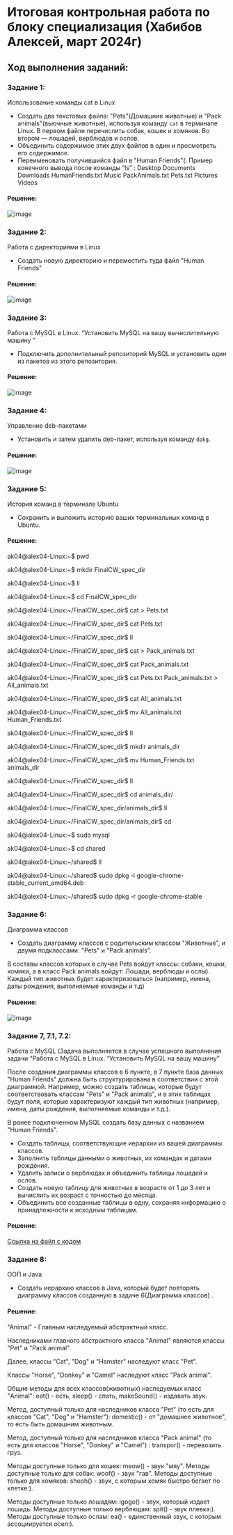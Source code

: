 # Итоговая контрольная работа по блоку специализация (Хабибов Алексей, март 2024г)

## Ход выполнения заданий:

### Задание 1:

Использование команды cat в Linux
   - Создать два текстовых файла: "Pets"(Домашние животные) и "Pack animals"(вьючные животные), используя команду `cat` в терминале Linux. В первом файле перечислить собак, кошек и хомяков. Во втором — лошадей, верблюдов и ослов.
   - Объединить содержимое этих двух файлов в один и просмотреть его содержимое.
   - Переименовать получившийся файл в "Human Friends"(.
Пример конечного вывода после команды “ls” :
Desktop Documents Downloads  HumanFriends.txt  Music  PackAnimals.txt  Pets.txt  Pictures  Videos

#### Решение:
![image](Задание%201.png)

### Задание 2:

Работа с директориями в Linux
   - Создать новую директорию и переместить туда файл "Human Friends"

#### Решение:
![image](Задание%202.png)

### Задание 3:

Работа с MySQL в Linux. “Установить MySQL на вашу вычислительную машину ”
   - Подключить дополнительный репозиторий MySQL и установить один из пакетов из этого репозитория.

#### Решение:
![image](Задание%203.png)

### Задание 4:

Управление deb-пакетами
   - Установить и затем удалить deb-пакет, используя команду `dpkg`.

#### Решение:
![image](Задание%204.png)

### Задание 5:

История команд в терминале Ubuntu
   - Сохранить и выложить историю ваших терминальных команд в Ubuntu.

#### Решение:

ak04@alex04-Linux:~$ pwd

ak04@alex04-Linux:~$ mkdir FinalCW_spec_dir

ak04@alex04-Linux:~$ ll

ak04@alex04-Linux:~$ cd FinalCW_spec_dir

ak04@alex04-Linux:~/FinalCW_spec_dir$ cat > Pets.txt

ak04@alex04-Linux:~/FinalCW_spec_dir$ cat Pets.txt 

ak04@alex04-Linux:~/FinalCW_spec_dir$ ll

ak04@alex04-Linux:~/FinalCW_spec_dir$ cat > Pack_animals.txt

ak04@alex04-Linux:~/FinalCW_spec_dir$ cat Pack_animals.txt

ak04@alex04-Linux:~/FinalCW_spec_dir$ cat Pets.txt Pack_animals.txt > All_animals.txt

ak04@alex04-Linux:~/FinalCW_spec_dir$ cat All_animals.txt 

ak04@alex04-Linux:~/FinalCW_spec_dir$ mv All_animals.txt Human_Friends.txt

ak04@alex04-Linux:~/FinalCW_spec_dir$ ll

ak04@alex04-Linux:~/FinalCW_spec_dir$ mkdir animals_dir

ak04@alex04-Linux:~/FinalCW_spec_dir$ mv Human_Friends.txt animals_dir

ak04@alex04-Linux:~/FinalCW_spec_dir$ ll

ak04@alex04-Linux:~/FinalCW_spec_dir$ cd animals_dir/

ak04@alex04-Linux:~/FinalCW_spec_dir/animals_dir$ ll

ak04@alex04-Linux:~/FinalCW_spec_dir/animals_dir$ cd

ak04@alex04-Linux:~$ sudo mysql

ak04@alex04-Linux:~$ cd shared

ak04@alex04-Linux:~/shared$ ll

ak04@alex04-Linux:~/shared$ sudo dpkg -i google-chrome-stable_current_amd64.deb

ak04@alex04-Linux:~/shared$ sudo dpkg -r google-chrome-stable 

### Задание 6:

Диаграмма классов
- Создать диаграмму классов с родительским классом "Животные", и двумя подклассами: "Pets" и "Pack animals".

В составы классов которых в случае Pets войдут классы: собаки, кошки, хомяки, а в класс Pack animals войдут: Лошади, верблюды и ослы).
Каждый тип животных будет характеризоваться (например, имена, даты рождения, выполняемые команды и т.д)

#### Решение: 
![image](Задание%20.png)

### Задание 7, 7.1, 7.2:

Работа с MySQL (Задача выполняется в случае успешного выполнения задачи “Работа с MySQL в Linux. “Установить MySQL на вашу машину”

После создания диаграммы классов в 6 пункте, в 7 пункте база данных "Human Friends" должна быть структурирована в соответствии с этой диаграммой. Например, можно создать таблицы, которые будут соответствовать классам "Pets" и "Pack animals", и в этих таблицах будут поля, которые характеризуют каждый тип животных (например, имена, даты рождения, выполняемые команды и т.д.). 

В ранее подключенном MySQL создать базу данных с названием "Human Friends".
- Создать таблицы, соответствующие иерархии из вашей диаграммы классов.
- Заполнить таблицы данными о животных, их командах и датами рождения.
- Удалить записи о верблюдах и объединить таблицы лошадей и ослов.
- Создать новую таблицу для животных в возрасте от 1 до 3 лет и вычислить их возраст с точностью до месяца.
- Объединить все созданные таблицы в одну, сохраняя информацию о принадлежности к исходным таблицам.

#### Решение: 

[Ссылка на файл с кодом](human_friends.sql)

### Задание 8:

ООП и Java
   - Создать иерархию классов в Java, который будет повторять диаграмму классов созданную в задаче 6(Диаграмма классов) .

#### Решение: 

"Animal" - Главным наследуемый абстрактный класс. 

Наследниками главного абстрактного класса "Animal" являются классы "Pet" и "Pack animal".

Далее, классы "Cat", "Dog" и "Hamster" наследуют класс "Pet". 

Классы "Horse", "Donkey" и "Camel" наследуют класс "Pack animal".

Общие методы для всех классов(животных) наследуемых класс "Animal": eat() - есть, 
sleep() - спать, 
makeSound() - издавать звук.

Метод, доступный только для наследников класса "Pet"
(то есть для классов "Cat", "Dog" и "Hamster"): 
domestic() - от "домашнее животное", то есть быть домашним животным.

Метод, доступный только для наследников класса "Pack animal"
(то есть для классов "Horse", "Donkey" и "Camel") : 
transpor() - перевозить груз.

Методы доступные только для кошек: meow() - звук "мяу". 
Методы доступные только для собак: woof() - звук "гав". 
Методы доступные только для хомяков: shooh() - звук, с которым хомяк быстро бегает по клетке:).

Методы доступные только лошадям: igogo() - звук, который издает лошадь.
Методы доступные только верблюдам: spit() - звук плевка:).
Методы доступные только ослам: ea() - единственный звук, с которым ассоциируется осел:).